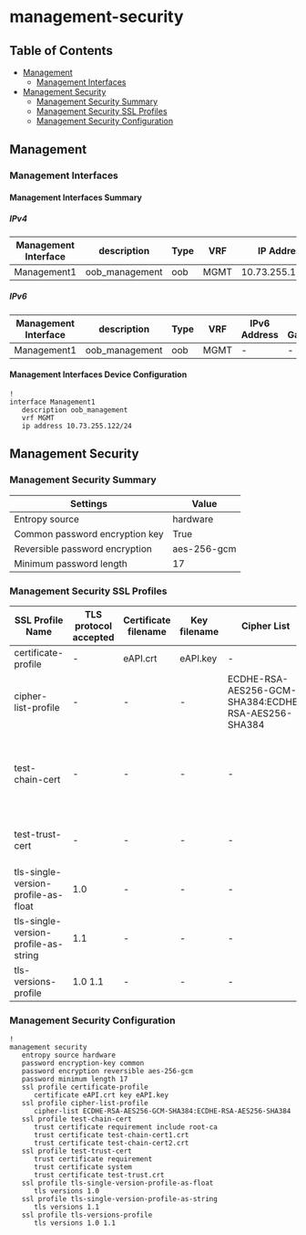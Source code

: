 # management-security

## Table of Contents

- [Management](#management)
  - [Management Interfaces](#management-interfaces)
- [Management Security](#management-security)
  - [Management Security Summary](#management-security-summary)
  - [Management Security SSL Profiles](#management-security-ssl-profiles)
  - [Management Security Configuration](#management-security-configuration)

## Management

### Management Interfaces

#### Management Interfaces Summary

##### IPv4

| Management Interface | description | Type | VRF | IP Address | Gateway |
| -------------------- | ----------- | ---- | --- | ---------- | ------- |
| Management1 | oob_management | oob | MGMT | 10.73.255.122/24 | 10.73.255.2 |

##### IPv6

| Management Interface | description | Type | VRF | IPv6 Address | IPv6 Gateway |
| -------------------- | ----------- | ---- | --- | ------------ | ------------ |
| Management1 | oob_management | oob | MGMT | - | - |

#### Management Interfaces Device Configuration

```eos
!
interface Management1
   description oob_management
   vrf MGMT
   ip address 10.73.255.122/24
```

## Management Security

### Management Security Summary

| Settings | Value |
| -------- | ----- |
| Entropy source | hardware |
| Common password encryption key | True |
| Reversible password encryption | aes-256-gcm |
| Minimum password length | 17 |

### Management Security SSL Profiles

| SSL Profile Name | TLS protocol accepted | Certificate filename | Key filename | Cipher List | Trust Certificate | Chain Certificate |
| ---------------- | --------------------- | -------------------- | ------------ | ----------- | ----------------- | ----------------- |
| certificate-profile | - | eAPI.crt | eAPI.key | - | - | - |
| cipher-list-profile | - | - | - | ECDHE-RSA-AES256-GCM-SHA384:ECDHE-RSA-AES256-SHA384 | - | - |
| test-chain-cert | - | - | - | - | - | test-chain-cert1.crt, test-chain-cert2.crt, requirement include root-ca |
| test-trust-cert | - | - | - | - | test-trust.crt, requirement, system | - |
| tls-single-version-profile-as-float | 1.0 | - | - | - | - | - |
| tls-single-version-profile-as-string | 1.1 | - | - | - | - | - |
| tls-versions-profile | 1.0 1.1 | - | - | - | - | - |

### Management Security Configuration

```eos
!
management security
   entropy source hardware
   password encryption-key common
   password encryption reversible aes-256-gcm
   password minimum length 17
   ssl profile certificate-profile
      certificate eAPI.crt key eAPI.key
   ssl profile cipher-list-profile
      cipher-list ECDHE-RSA-AES256-GCM-SHA384:ECDHE-RSA-AES256-SHA384
   ssl profile test-chain-cert
      trust certificate requirement include root-ca
      trust certificate test-chain-cert1.crt
      trust certificate test-chain-cert2.crt
   ssl profile test-trust-cert
      trust certificate requirement
      trust certificate system
      trust certificate test-trust.crt
   ssl profile tls-single-version-profile-as-float
      tls versions 1.0
   ssl profile tls-single-version-profile-as-string
      tls versions 1.1
   ssl profile tls-versions-profile
      tls versions 1.0 1.1
```
